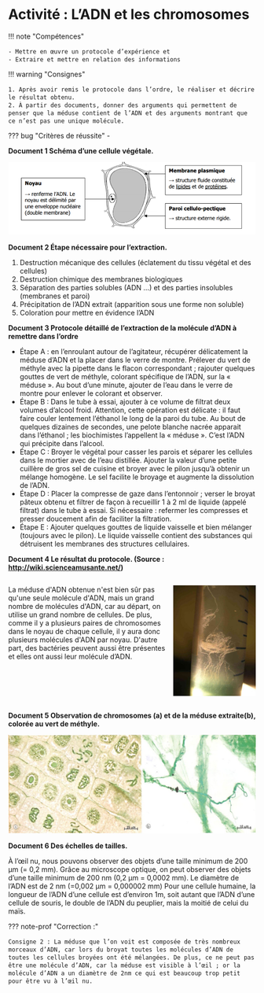 # Activité : L’ADN et les chromosomes

!!! note "Compétences"

    - Mettre en œuvre un protocole d’expérience et 
    - Extraire et mettre en relation des informations

!!! warning "Consignes"

    1. Après avoir remis le protocole dans l’ordre, le réaliser et décrire le résultat obtenu.
    2. À partir des documents, donner des arguments qui permettent de penser que la méduse contient de l’ADN et des arguments montrant que ce n’est pas une unique molécule.
    
??? bug "Critères de réussite"
    - 




**Document 1 Schéma d’une cellule végétale.**

![](pictures/schemaCellVeg.png)

**Document 2 Étape nécessaire pour l’extraction.**

1. Destruction mécanique des cellules (éclatement du tissu végétal et des cellules)
2. Destruction chimique des membranes biologiques
3. Séparation des parties solubles (ADN …) et des parties insolubles (membranes et paroi)
4. Précipitation de l’ADN extrait (apparition sous une forme non soluble)
5. Coloration pour mettre en évidence l’ADN

**Document 3 Protocole détaillé de l’extraction de la molécule d’ADN à remettre dans l’ordre**
    
- Étape A : en l’enroulant autour de l’agitateur, récupérer délicatement la méduse d’ADN et la placer dans le verre de montre. Prélever du vert de méthyle avec la pipette dans le flacon correspondant ; rajouter quelques gouttes de vert de méthyle, colorant spécifique de l’ADN, sur la « méduse ». Au bout d’une minute, ajouter de l’eau dans le verre de montre pour enlever le colorant et observer. 
- Étape B : Dans le tube à essai, ajouter à ce volume de filtrat deux volumes d’alcool froid. Attention, cette opération est délicate : il faut faire couler lentement l’éthanol le long de la paroi du tube. Au bout de quelques dizaines de secondes, une pelote blanche nacrée apparait dans l’éthanol ; les biochimistes l’appellent la « méduse ». C’est l’ADN qui précipite dans l’alcool.
- Étape C : Broyer le végétal pour casser les parois et séparer les cellules dans le mortier avec de l’eau distillée. Ajouter la valeur d’une petite cuillère de gros sel de cuisine et broyer avec le pilon jusqu’à obtenir un mélange homogène. Le sel facilite le broyage et augmente la dissolution de l’ADN. 
- Étape D : Placer la compresse de gaze dans l’entonnoir ; verser le broyat pâteux obtenu et filtrer de façon à recueillir 1 à 2 ml de liquide (appelé filtrat) dans le tube à essai. Si nécessaire : refermer les compresses et presser doucement afin de faciliter la filtration. 
- Étape E : Ajouter quelques gouttes de liquide vaisselle et bien mélanger (toujours avec le pilon). Le liquide vaisselle contient des substances qui détruisent les membranes des structures cellulaires. 

**Document 4 Le résultat du protocole. (Source : http://wiki.scienceamusante.net/)**


<div markdown style="display:flex; flex-direction:row">

<div markdown style="display:flex; flex-direction:column; flex: 2 1 0;">

La méduse d'ADN obtenue n'est bien sûr pas qu'une seule molécule d'ADN, mais un grand nombre de molécules d'ADN, car au départ, on utilise un grand nombre de cellules. De plus, comme il y a plusieurs paires de chromosomes dans le noyau de chaque cellule, il y aura donc plusieurs molécules d'ADN par noyau. D'autre part, des bactéries peuvent aussi être présentes et elles ont aussi leur molécule d’ADN.

</div>

<div markdown style="display:flex; flex-direction:column; flex: 1 1 0;">


![](pictures/meduseADN.png)

</div>

</div>

**Document 5 Observation de chromosomes (a) et de la méduse extraite(b), colorée au vert de méthyle.**

![](pictures/photoADNChromosome.png)

**Document 6 Des échelles de tailles.**

À l’œil nu, nous pouvons observer des objets d’une taille minimum de 200 µm (= 0,2 mm). Grâce au microscope optique, on peut observer des objets d’une taille minimum de 200 nm (0,2 µm = 0,0002 mm).
Le diamètre de l’ADN est de 2 nm (=0,002 µm = 0,000002 mm)
Pour une cellule humaine, la longueur de l’ADN d’une cellule est d’environ 1m, soit autant que l’ADN d’une cellule de souris, le double de l’ADN du peuplier, mais la moitié de celui du maïs.



??? note-prof "Correction :"

    Consigne 2 : La méduse que l’on voit est composée de très nombreux morceaux d’ADN, car lors du broyat toutes les molécules d’ADN de toutes les cellules broyées ont été mélangées. De plus, ce ne peut pas être une molécule d’ADN, car la méduse est visible à l’œil ; or la molécule d’ADN a un diamètre de 2nm ce qui est beaucoup trop petit pour être vu à l’œil nu.
